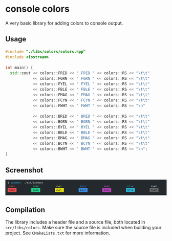 # console colors
A very basic library for adding colors to console output.


## Usage
```c++
#include "./libs/colors/colors.hpp"
#include <iostream>

int main() {
  std::cout << colors::FRED << " FRED " << colors::RS << "\t\t"
            << colors::FGRN << " FGRN " << colors::RS << "\t\t"
            << colors::FYEL << " FYEL " << colors::RS << "\t\t"
            << colors::FBLE << " FBLE " << colors::RS << "\t\t"
            << colors::FMAG << " FMAG " << colors::RS << "\t\t"
            << colors::FCYN << " FCYN " << colors::RS << "\t\t"
            << colors::FWHT << " FWHT " << colors::RS << "\n"

            << colors::BRED << " BRED " << colors::RS << "\t\t"
            << colors::BGRN << " BGRN " << colors::RS << "\t\t"
            << colors::BYEL << " BYEL " << colors::RS << "\t\t"
            << colors::BBLE << " BBLE " << colors::RS << "\t\t"
            << colors::BMAG << " BMAG " << colors::RS << "\t\t"
            << colors::BCYN << " BCYN " << colors::RS << "\t\t"
            << colors::BWHT << " BWHT " << colors::RS << "\n";
}
```

## Screenshot
!["screenshot"](/screenshots/01.png)

## Compilation
The library includes a header file and a source file, both located in ```src/libs/colors```. Make sure the source file is included when building your project. See ```CMakeLists.txt``` for more information.